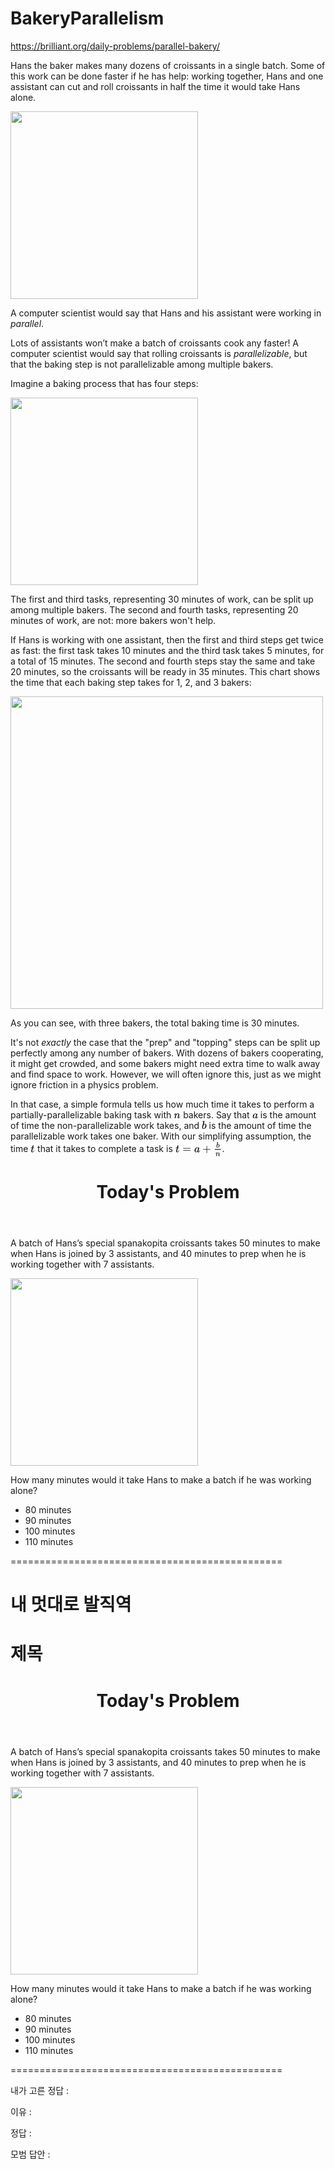 # BakeryParallelism
https://brilliant.org/daily-problems/parallel-bakery/


<p>Hans the baker makes many dozens of croissants in a single batch. Some of this work can be done faster if he has help: working together, Hans and one assistant can cut and roll croissants in half the time it would take Hans alone.</p>





<p></p><div class="image-caption center">
<div class="zoomable-image"><span></span><img src="https://ds055uzetaobb.cloudfront.net/brioche/uploads/Lf42l6W2gi-hans-and-one-helper.svg?width=300" srcset="https://ds055uzetaobb.cloudfront.net/brioche/uploads/Lf42l6W2gi-hans-and-one-helper.svg?width=300 1x,https://ds055uzetaobb.cloudfront.net/brioche/uploads/Lf42l6W2gi-hans-and-one-helper.svg?width=600 2x,https://ds055uzetaobb.cloudfront.net/brioche/uploads/Lf42l6W2gi-hans-and-one-helper.svg?width=900 3x" alt="" style="width:300px;max-width:100%;"></div>
</div><p></p>

<p>A computer scientist would say that Hans and his assistant were working in <em>parallel</em>.</p>

<p>Lots of assistants won’t make a batch of croissants cook any faster! A computer scientist would say that rolling croissants is <em>parallelizable</em>, but that the baking step is not parallelizable among multiple bakers.</p>

<p>Imagine a baking process that has four steps:</p>

<p></p><div class="image-caption center">
<div class="zoomable-image"><span></span><img src="https://ds055uzetaobb.cloudfront.net/brioche/uploads/SH8NKVo4jX-recipe.svg?width=300" srcset="https://ds055uzetaobb.cloudfront.net/brioche/uploads/SH8NKVo4jX-recipe.svg?width=300 1x,https://ds055uzetaobb.cloudfront.net/brioche/uploads/SH8NKVo4jX-recipe.svg?width=600 2x,https://ds055uzetaobb.cloudfront.net/brioche/uploads/SH8NKVo4jX-recipe.svg?width=900 3x" alt="" style="width:300px;max-width:100%;"></div>
</div><p></p>

<p>The first and third tasks, representing 30 minutes of work, can be split up among multiple bakers. The second and fourth tasks, representing 20 minutes of work, are not: more bakers won't help. </p>

<p>If Hans is working with one assistant, then the first and third steps get twice as fast: the first task takes 10 minutes and the third task takes 5 minutes, for a total of 15 minutes. The second and fourth steps stay the same and take 20 minutes, so the croissants will be ready in 35 minutes. This chart shows the time that each baking step takes for 1, 2, and 3 bakers: </p>

<p></p><div class="image-caption center">
<div class="zoomable-image"><span></span><img src="https://ds055uzetaobb.cloudfront.net/brioche/uploads/Spfpibk4Hf-croissant-gant-chart-daily-problems-meg.svg?width=500" srcset="https://ds055uzetaobb.cloudfront.net/brioche/uploads/Spfpibk4Hf-croissant-gant-chart-daily-problems-meg.svg?width=500 1x,https://ds055uzetaobb.cloudfront.net/brioche/uploads/Spfpibk4Hf-croissant-gant-chart-daily-problems-meg.svg?width=1000 2x,https://ds055uzetaobb.cloudfront.net/brioche/uploads/Spfpibk4Hf-croissant-gant-chart-daily-problems-meg.svg?width=1500 3x" alt="" style="width:500px;max-width:100%;"></div>
</div><p></p>

<p>As you can see, with three bakers, the total baking time is 30 minutes.</p>

<p>It's not <em>exactly</em> the case that the "prep" and "topping" steps can be split up perfectly among any number of bakers. With dozens of bakers cooperating, it might get crowded, and some bakers might need extra time to walk away and find space to work. However, we will often ignore this, just as we might ignore friction in a physics problem. </p>

<p>In that case, a simple formula tells us how much time it takes to perform a partially-parallelizable baking task with <span class="latexprocessor-inline latexprocessor-bef7e92d003faea67cf0be669d1bd7bfc28fa83e447e6dd8197ae1c63355437e"><svg xmlns:xlink="http://www.w3.org/1999/xlink" style="width: 1.444ex; height: 1.111ex; vertical-align: -0.222ex; margin-top: 1px; margin-right: 0px; margin-bottom: 1px; margin-left: 0px; " viewBox="0 -463.9033013280564 600 495.80660265611283"><defs id="MathJax_SVG_glyphs-46851128261311e3937340400601ade9ea3c92bc735949d58c9338629bebd4e0"><path id="MJMATHI-6E-46851128261311e3937340400601ade9ea3c92bc735949d58c9338629bebd4e0" stroke-width="0" d="M21 287Q22 293 24 303T36 341T56 388T89 425T135 442Q171 442 195 424T225 390T231 369Q231 367 232 367L243 378Q304 442 382 442Q436 442 469 415T503 336T465 179T427 52Q427 26 444 26Q450 26 453 27Q482 32 505 65T540 145Q542 153 560 153Q580 153 580 145Q580 144 576 130Q568 101 554 73T508 17T439 -10Q392 -10 371 17T350 73Q350 92 386 193T423 345Q423 404 379 404H374Q288 404 229 303L222 291L189 157Q156 26 151 16Q138 -11 108 -11Q95 -11 87 -5T76 7T74 17Q74 30 112 180T152 343Q153 348 153 366Q153 405 129 405Q91 405 66 305Q60 285 60 284Q58 278 41 278H27Q21 284 21 287Z"></path></defs><g stroke="black" fill="black" stroke-width="0" transform="matrix(1 0 0 -1 0 0)"><use xlink:href="#MJMATHI-6E-46851128261311e3937340400601ade9ea3c92bc735949d58c9338629bebd4e0"></use></g></svg></span> bakers. Say that <span class="latexprocessor-inline latexprocessor-5220707bcc6c973ee9df3f1b1089b126fb52d0bc063424a5729e57e706693e67"><svg xmlns:xlink="http://www.w3.org/1999/xlink" style="width: 1.222ex; height: 1.111ex; vertical-align: -0.222ex; margin-top: 1px; margin-right: 0px; margin-bottom: 1px; margin-left: 0px; " viewBox="0 -461.9033013280564 529 492.80660265611283"><defs id="MathJax_SVG_glyphs-41fb76b0261311e3937340400601ade9d897724fee1845a297ca1dfdb6429de6"><path id="MJMATHI-61-41fb76b0261311e3937340400601ade9d897724fee1845a297ca1dfdb6429de6" stroke-width="0" d="M33 157Q33 258 109 349T280 441Q331 441 370 392Q386 422 416 422Q429 422 439 414T449 394Q449 381 412 234T374 68Q374 43 381 35T402 26Q411 27 422 35Q443 55 463 131Q469 151 473 152Q475 153 483 153H487Q506 153 506 144Q506 138 501 117T481 63T449 13Q436 0 417 -8Q409 -10 393 -10Q359 -10 336 5T306 36L300 51Q299 52 296 50Q294 48 292 46Q233 -10 172 -10Q117 -10 75 30T33 157ZM351 328Q351 334 346 350T323 385T277 405Q242 405 210 374T160 293Q131 214 119 129Q119 126 119 118T118 106Q118 61 136 44T179 26Q217 26 254 59T298 110Q300 114 325 217T351 328Z"></path></defs><g stroke="black" fill="black" stroke-width="0" transform="matrix(1 0 0 -1 0 0)"><use xlink:href="#MJMATHI-61-41fb76b0261311e3937340400601ade9d897724fee1845a297ca1dfdb6429de6"></use></g></svg></span> is the amount of time the non-parallelizable work takes, and <span class="latexprocessor-inline latexprocessor-4e92c15aec5458acc79f9fc4ff17ace1109bfee735e8b1587bce5d86347ed81a"><svg xmlns:xlink="http://www.w3.org/1999/xlink" style="width: 1ex; height: 1.778ex; vertical-align: -0.222ex; margin-top: 1px; margin-right: 0px; margin-bottom: 1px; margin-left: 0px; " viewBox="0 -714.9033013280564 429 746.8066026561128"><defs id="MathJax_SVG_glyphs-4597348a261311e3937340400601ade90f90f01c82214651a386291ff17b69fc"><path id="MJMATHI-62-4597348a261311e3937340400601ade90f90f01c82214651a386291ff17b69fc" stroke-width="0" d="M73 647Q73 657 77 670T89 683Q90 683 161 688T234 694Q246 694 246 685T212 542Q204 508 195 472T180 418L176 399Q176 396 182 402Q231 442 283 442Q345 442 383 396T422 280Q422 169 343 79T173 -11Q123 -11 82 27T40 150V159Q40 180 48 217T97 414Q147 611 147 623T109 637Q104 637 101 637H96Q86 637 83 637T76 640T73 647ZM336 325V331Q336 405 275 405Q258 405 240 397T207 376T181 352T163 330L157 322L136 236Q114 150 114 114Q114 66 138 42Q154 26 178 26Q211 26 245 58Q270 81 285 114T318 219Q336 291 336 325Z"></path></defs><g stroke="black" fill="black" stroke-width="0" transform="matrix(1 0 0 -1 0 0)"><use xlink:href="#MJMATHI-62-4597348a261311e3937340400601ade90f90f01c82214651a386291ff17b69fc"></use></g></svg></span> is the amount of time the parallelizable work takes one baker. With our simplifying assumption, the time <span class="latexprocessor-inline latexprocessor-fb605cbde2733b2b0d8700d232cb2fc481acaf62079297409370016d0c1a3914"><svg xmlns:xlink="http://www.w3.org/1999/xlink" style="width: 0.889ex; height: 1.556ex; vertical-align: -0.222ex; margin-top: 1px; margin-right: 0px; margin-bottom: 1px; margin-left: 0px; " viewBox="0 -646.9033013280564 361 678.8066026561128"><defs id="MathJax_SVG_glyphs-b4e3dbe2278811e3bb5c40400601ade9fddfcb8e3f8a4e53b4934c95257d7f63"><path id="MJMATHI-74-b4e3dbe2278811e3bb5c40400601ade9fddfcb8e3f8a4e53b4934c95257d7f63" stroke-width="0" d="M26 385Q19 392 19 395Q19 399 22 411T27 425Q29 430 36 430T87 431H140L159 511Q162 522 166 540T173 566T179 586T187 603T197 615T211 624T229 626Q247 625 254 615T261 596Q261 589 252 549T232 470L222 433Q222 431 272 431H323Q330 424 330 420Q330 398 317 385H210L174 240Q135 80 135 68Q135 26 162 26Q197 26 230 60T283 144Q285 150 288 151T303 153H307Q322 153 322 145Q322 142 319 133Q314 117 301 95T267 48T216 6T155 -11Q125 -11 98 4T59 56Q57 64 57 83V101L92 241Q127 382 128 383Q128 385 77 385H26Z"></path></defs><g stroke="black" fill="black" stroke-width="0" transform="matrix(1 0 0 -1 0 0)"><use xlink:href="#MJMATHI-74-b4e3dbe2278811e3bb5c40400601ade9fddfcb8e3f8a4e53b4934c95257d7f63"></use></g></svg></span> that it takes to complete a task is <span class="latexprocessor-inline latexprocessor-64787a11bd991e5cabe59f5c15799ef3aa2d55e372d19f88fc0001873a676229"><svg xmlns:xlink="http://www.w3.org/1999/xlink" style="width: 9.778ex; height: 3ex; vertical-align: -1ex; margin-top: 1px; margin-right: 0px; margin-bottom: 1px; margin-left: 0px; " viewBox="0 -919.1123320645725 4230.264068711928 1292.634807985681"><defs><path id="MJMATHI-74-6eb30404356a11e9a5c902b7b6aa38869eed11f9722a41238d231415e1becc7d" stroke-width="0" d="M26 385Q19 392 19 395Q19 399 22 411T27 425Q29 430 36 430T87 431H140L159 511Q162 522 166 540T173 566T179 586T187 603T197 615T211 624T229 626Q247 625 254 615T261 596Q261 589 252 549T232 470L222 433Q222 431 272 431H323Q330 424 330 420Q330 398 317 385H210L174 240Q135 80 135 68Q135 26 162 26Q197 26 230 60T283 144Q285 150 288 151T303 153H307Q322 153 322 145Q322 142 319 133Q314 117 301 95T267 48T216 6T155 -11Q125 -11 98 4T59 56Q57 64 57 83V101L92 241Q127 382 128 383Q128 385 77 385H26Z"></path><path id="MJMAIN-3D-6eb30404356a11e9a5c902b7b6aa38869eed11f9722a41238d231415e1becc7d" stroke-width="0" d="M56 347Q56 360 70 367H707Q722 359 722 347Q722 336 708 328L390 327H72Q56 332 56 347ZM56 153Q56 168 72 173H708Q722 163 722 153Q722 140 707 133H70Q56 140 56 153Z"></path><path id="MJMATHI-61-6eb30404356a11e9a5c902b7b6aa38869eed11f9722a41238d231415e1becc7d" stroke-width="0" d="M33 157Q33 258 109 349T280 441Q331 441 370 392Q386 422 416 422Q429 422 439 414T449 394Q449 381 412 234T374 68Q374 43 381 35T402 26Q411 27 422 35Q443 55 463 131Q469 151 473 152Q475 153 483 153H487Q506 153 506 144Q506 138 501 117T481 63T449 13Q436 0 417 -8Q409 -10 393 -10Q359 -10 336 5T306 36L300 51Q299 52 296 50Q294 48 292 46Q233 -10 172 -10Q117 -10 75 30T33 157ZM351 328Q351 334 346 350T323 385T277 405Q242 405 210 374T160 293Q131 214 119 129Q119 126 119 118T118 106Q118 61 136 44T179 26Q217 26 254 59T298 110Q300 114 325 217T351 328Z"></path><path id="MJMAIN-2B-6eb30404356a11e9a5c902b7b6aa38869eed11f9722a41238d231415e1becc7d" stroke-width="0" d="M56 237T56 250T70 270H369V420L370 570Q380 583 389 583Q402 583 409 568V270H707Q722 262 722 250T707 230H409V-68Q401 -82 391 -82H389H387Q375 -82 369 -68V230H70Q56 237 56 250Z"></path><path id="MJMATHI-62-6eb30404356a11e9a5c902b7b6aa38869eed11f9722a41238d231415e1becc7d" stroke-width="0" d="M73 647Q73 657 77 670T89 683Q90 683 161 688T234 694Q246 694 246 685T212 542Q204 508 195 472T180 418L176 399Q176 396 182 402Q231 442 283 442Q345 442 383 396T422 280Q422 169 343 79T173 -11Q123 -11 82 27T40 150V159Q40 180 48 217T97 414Q147 611 147 623T109 637Q104 637 101 637H96Q86 637 83 637T76 640T73 647ZM336 325V331Q336 405 275 405Q258 405 240 397T207 376T181 352T163 330L157 322L136 236Q114 150 114 114Q114 66 138 42Q154 26 178 26Q211 26 245 58Q270 81 285 114T318 219Q336 291 336 325Z"></path><path id="MJMATHI-6E-6eb30404356a11e9a5c902b7b6aa38869eed11f9722a41238d231415e1becc7d" stroke-width="0" d="M21 287Q22 293 24 303T36 341T56 388T89 425T135 442Q171 442 195 424T225 390T231 369Q231 367 232 367L243 378Q304 442 382 442Q436 442 469 415T503 336T465 179T427 52Q427 26 444 26Q450 26 453 27Q482 32 505 65T540 145Q542 153 560 153Q580 153 580 145Q580 144 576 130Q568 101 554 73T508 17T439 -10Q392 -10 371 17T350 73Q350 92 386 193T423 345Q423 404 379 404H374Q288 404 229 303L222 291L189 157Q156 26 151 16Q138 -11 108 -11Q95 -11 87 -5T76 7T74 17Q74 30 112 180T152 343Q153 348 153 366Q153 405 129 405Q91 405 66 305Q60 285 60 284Q58 278 41 278H27Q21 284 21 287Z"></path></defs><g stroke="black" fill="black" stroke-width="0" transform="matrix(1 0 0 -1 0 0)"><use xlink:href="#MJMATHI-74-6eb30404356a11e9a5c902b7b6aa38869eed11f9722a41238d231415e1becc7d"></use><use xlink:href="#MJMAIN-3D-6eb30404356a11e9a5c902b7b6aa38869eed11f9722a41238d231415e1becc7d" x="638" y="0"></use><use xlink:href="#MJMATHI-61-6eb30404356a11e9a5c902b7b6aa38869eed11f9722a41238d231415e1becc7d" x="1694" y="0"></use><use xlink:href="#MJMAIN-2B-6eb30404356a11e9a5c902b7b6aa38869eed11f9722a41238d231415e1becc7d" x="2445" y="0"></use><g transform="translate(3566,0)"><rect stroke="none" width="544" height="60" x="0" y="220"></rect><use transform="scale(0.7071067811865476)" xlink:href="#MJMATHI-62-6eb30404356a11e9a5c902b7b6aa38869eed11f9722a41238d231415e1becc7d" x="170" y="576"></use><use transform="scale(0.7071067811865476)" xlink:href="#MJMATHI-6E-6eb30404356a11e9a5c902b7b6aa38869eed11f9722a41238d231415e1becc7d" x="84" y="-488"></use></g></g></svg></span>.</p>




<div class="b-readable-l">
<header class="b-vspace-m">
<h1>Today's Problem</h1>
</header>

<div class="solv-problem">
<div class="solv-content">




<div class="question-text latex">





<p>A batch of Hans’s special spanakopita croissants takes 50 minutes to make when Hans is joined by 3 assistants, and 40 minutes to prep when he is working together with 7 assistants.</p>

<p></p><div class="image-caption center">
<div class="zoomable-image"><span></span><img src="https://ds055uzetaobb.cloudfront.net/brioche/uploads/9gj4bXxLt9-hans-multitasking.svg?width=300" srcset="https://ds055uzetaobb.cloudfront.net/brioche/uploads/9gj4bXxLt9-hans-multitasking.svg?width=300 1x,https://ds055uzetaobb.cloudfront.net/brioche/uploads/9gj4bXxLt9-hans-multitasking.svg?width=600 2x,https://ds055uzetaobb.cloudfront.net/brioche/uploads/9gj4bXxLt9-hans-multitasking.svg?width=900 3x" alt="" style="width:300px;max-width:100%;"></div>
</div><p></p>

<p>How many minutes would it take Hans to make a batch if he was working alone?</p>


</div>


</div>
</div>
</div>


* 80 minutes
* 90 minutes
* 100 minutes
* 110 minutes

===============================================



# 내 멋대로 발직역
# 제목

<div class="b-readable-l">
<header class="b-vspace-m">
<h1>Today's Problem</h1>
</header>

<div class="solv-problem">
<div class="solv-content">




<div class="question-text latex">





<p>A batch of Hans’s special spanakopita croissants takes 50 minutes to make when Hans is joined by 3 assistants, and 40 minutes to prep when he is working together with 7 assistants.</p>

<p></p><div class="image-caption center">
<div class="zoomable-image"><span></span><img src="https://ds055uzetaobb.cloudfront.net/brioche/uploads/9gj4bXxLt9-hans-multitasking.svg?width=300" srcset="https://ds055uzetaobb.cloudfront.net/brioche/uploads/9gj4bXxLt9-hans-multitasking.svg?width=300 1x,https://ds055uzetaobb.cloudfront.net/brioche/uploads/9gj4bXxLt9-hans-multitasking.svg?width=600 2x,https://ds055uzetaobb.cloudfront.net/brioche/uploads/9gj4bXxLt9-hans-multitasking.svg?width=900 3x" alt="" style="width:300px;max-width:100%;"></div>
</div><p></p>

<p>How many minutes would it take Hans to make a batch if he was working alone?</p>


</div>


</div>
</div>
</div>


* 80 minutes
* 90 minutes
* 100 minutes
* 110 minutes

===============================================

내가 고른 정답 : 

이유 : 

정답 : 

모범 답안 : 


